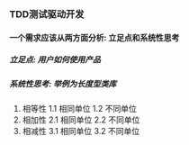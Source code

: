 ### TDD测试驱动开发
#### 一个需求应该从两方面分析: 立足点和系统性思考
##### 立足点: 用户如何使用产品
##### 系统性思考: 举例为长度型类库
1. 相等性
    1.1 相同单位
    1.2 不同单位
2. 相加性
    2.1 相同单位
    2.2 不同单位
3. 相减性
    3.1 相同单位
    3.2 不同单位